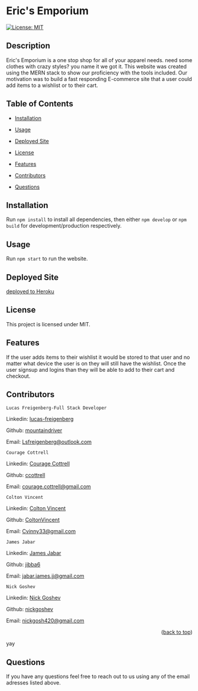 # Eric's Emporium
[![License: MIT](https://img.shields.io/badge/License-MIT-yellow.svg)](https://opensource.org/licenses/MIT)
  <!-- PROJECT LOGO -->

## Description

Eric's Emporium is a one stop shop for all of your apparel needs. need some clothes with crazy styles? you name it we got it. This website was created using the MERN stack to show our proficiency with the tools included. Our motivation was to build a fast responding E-commerce site that a user could add items to a wishlist or to their cart. 

<!-- Put a Screen Shot here -->

## Table of Contents

* [Installation](#installation)

* [Usage](#usage)

* [Deployed Site](#deployed-site)

* [License](#license)

* [Features](#features)

* [Contributors](#contributors)

* [Questions](#questions)


  
 ## Installation

Run ``` npm install ``` to install all dependencies, then either ```npm develop``` or ```npm build``` for development/production respectively.

## Usage

Run ``` npm start ``` to run the website.

## Deployed Site

[deployed to Heroku](https://erics-emporium.herokuapp.com/)

## License

This project is licensed under MIT.

## Features

If the user adds items to their wishlist it would be stored to that user and no matter what device the user is on they will still have the wishlist. Once the user signsup and logins than they will be able to add to their cart and checkout.


## Contributors
  

    Lucas Freigenberg-Full Stack Developer
  <p align="left">Linkedin: <a href="#https://www.linkedin.com/in/lucas-freigenberg-539338134/">lucas-freigenberg</a></p>
  <p align="left">Github: <a href="#https://github.com/mountaindriver">mountaindriver</a></p>
  <p align="left">Email: <a href="#Lsfreigenberg@outlook.com">Lsfreigenberg@outlook.com</a></p>



    Courage Cottrell
  <p align="left">Linkedin: <a href="https://www.linkedin.com/in/courage-cottrell-b44172161/">Courage Cottrell</a></p>
  <p align="left">Github: <a href="#https://github.com/ccottrell52">ccottrell</a></p>
  <p align="left">Email: <a href="#courage.cottrell@gmail.com">courage.cottrell@gmail.com</a></p>
  
  
    Colton Vincent
  <p align="left">Linkedin: <a href="#https://www.linkedin.com/in/colton-vincent-b44172161/">Colton Vincent</a></p>
  <p align="left">Github: <a href="#https://github.com/ColtonVincent">ColtonVincent</a></p>
  <p align="left">Email: <a href="#Cvinny33@gmail.com">Cvinny33@gmail.com</a></p>
    
    James Jabar
  <p align="left">Linkedin: <a href="#https://www.linkedin.com/in/james-jabar-b16064240/">James Jabar</a></p>
  <p align="left">Github: <a href="#https://github.com/jibba6">jibba6</a></p>
  <p align="left">Email: <a href="#jabar.james.jj@gmail.com"> jabar.james.jj@gmail.com</a></p>
 
    Nick Goshev
  <p align="left">Linkedin: <a href="#https://www.linkedin.com/in/nicholas-goshev-931844205/">Nick Goshev</a></p>
  <p align="left">Github: <a href="#https://github.com/nickgoshev">nickgoshev</a></p>
  <p align="left">Email: <a href="#nickgosh420@gmail.com">nickgosh420@gmail.com</a></p>
  
  <p align="right">(<a href="#readme-top">back to top</a>)</p>
  yay
  
  ## Questions
  
  If you have any questions feel free to reach out to us using any of the email adresses listed above. 
